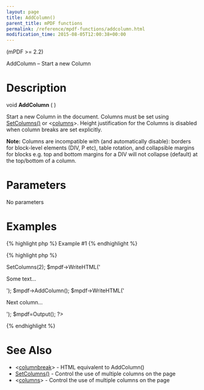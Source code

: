 ```yaml
---
layout: page
title: AddColumn()
parent_title: mPDF functions
permalink: /reference/mpdf-functions/addcolumn.html
modification_time: 2015-08-05T12:00:38+00:00
---
```


<p>(mPDF &gt;= 2.2)</p>
<p>AddColumn – Start a new Column</p>

# Description

<p class="manual_block">void <b>AddColumn</b> ( )</p>
<p>Start a new Column in the document. Columns must be set using <a href="{{ "/reference/mpdf-functions/setcolumns.html" | prepend: site.baseurl }}">SetColumns()</a> or &lt;<a href="{{ "/reference/html-control-tags/columns.html" | prepend: site.baseurl }}">columns</a>&gt;. Height justification for the Columns is disabled when column breaks are set explicitly.</p>

<div class="alert alert-info" role="alert"><strong>Note:</strong> Columns are incompatible with (and automatically disable): borders for block-level elements (DIV, P etc), table rotation, and collapsible margins for blocks e.g. top and bottom margins for a DIV will not collapse (default) at the top/bottom of a column.</div>

# Parameters

<p class="manual_param_dd">No parameters</p>

# Examples

{% highlight php %}
Example #1
{% endhighlight %}

{% highlight php %}
<?php

<?php

$mpdf=new mPDF();

$mPDF->SetColumns(2);

$mpdf->WriteHTML('<p>Some text...</p>');

$mpdf->AddColumn();

$mpdf->WriteHTML('<p>Next column...</p>');

$mpdf=Output();

?>
{% endhighlight %}

# See Also

<ul>
<li class="manual_boxlist"><a href="{{ "/reference/mpdf-functions/bookmark.html" | prepend: site.baseurl }}"></a>&lt;<a href="{{ "/reference/html-control-tags/columnbreak.html" | prepend: site.baseurl }}">columnbreak</a>&gt; - HTML equivalent to AddColumn()</li>
<li class="manual_boxlist"><a href="{{ "/reference/mpdf-functions/setcolumns.html" | prepend: site.baseurl }}">SetColumns()</a> - Control the use of multiple columns on the page</li>
<li class="manual_boxlist">&lt;<a href="{{ "/reference/html-control-tags/columns.html" | prepend: site.baseurl }}">columns</a>&gt; - Control the use of multiple columns on the page</li>
</ul>
